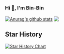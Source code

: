 ### Hi 👋, I'm Bin-Bin

 <a href="https://github.com/anuraghazra/github-readme-stats"><img align="center" src="https://github-readme-stats.vercel.app/api?username=gaobb&show_icons=true&include_all_commits=true&theme=buefy&hide_border=true" alt="Anurag's github stats" /></a> 
 <a href="https://github.com/anuraghazra/github-readme-stats"><img align="center" src="https://github-readme-stats.vercel.app/api/top-langs/?username=gaobb&layout=compact&theme=buefy&hide_border=true" /></a> 


<!--
**gaobb/gaobb** is a ✨ _special_ ✨ repository because its `README.md` (this file) appears on your GitHub profile.

Here are some ideas to get you started:

- 🔭 I’m currently working on ...
- 🌱 I’m currently learning ...
- 👯 I’m looking to collaborate on ...
- 🤔 I’m looking for help with ...
- 💬 Ask me about ...
- 📫 How to reach me: ...
- 😄 Pronouns: ...
- ⚡ Fun fact: ...
-->

## Star History

[![Star History Chart](https://api.star-history.com/svg?repos=star-history/star-history&type=Date)](https://www.star-history.com/#star-history/star-history&Date)
